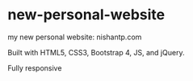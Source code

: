 # new-personal-website
my new personal website: nishantp.com

Built with HTML5, CSS3, Bootstrap 4, JS, and jQuery.

Fully responsive
